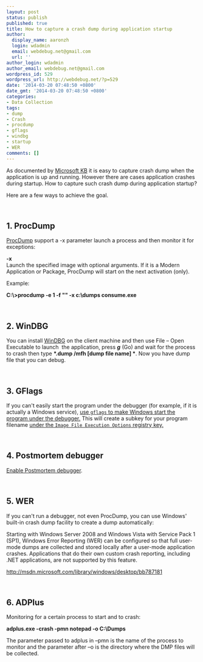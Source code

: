 ```yaml
---
layout: post
status: publish
published: true
title: How to capture a crash dump during application startup
author:
  display_name: aaronzh
  login: wdadmin
  email: webdebug.net@gmail.com
  url: ''
author_login: wdadmin
author_email: webdebug.net@gmail.com
wordpress_id: 529
wordpress_url: http://webdebug.net/?p=529
date: '2014-03-20 07:48:50 +0800'
date_gmt: '2014-03-20 07:48:50 +0800'
categories:
- Data Collection
tags:
- dump
- Crash
- procdump
- gflags
- windbg
- startup
- WER
comments: []
---
```

<p>As documented by <a href="http://support.microsoft.com/kb/q286350" target="_blank">Microsoft KB</a> it is easy to capture crash dump when the application is up and running. However there are cases application crashes during startup. How to capture such crash dump during application startup?</p>
<!--more-->
<p>Here are a few ways to achieve the goal.</p><br />
<h2>1. ProcDump</h2>
<p><a href="http://technet.microsoft.com/en-us/sysinternals/dd996900" target="_blank">ProcDump</a> support a -x parameter launch a process and then monitor it for exceptions:</p>
<p><strong>-x</strong><br>Launch the specified image with optional arguments. If it is a Modern Application or Package, ProcDump will start on the next activation (only).</p>
<p>Example:</p>
<p><strong>C:\>procdump -e 1 -f "" -x c:\dumps consume.exe</strong></p><br />
<h2>2. WinDBG</h2>
<p>You can install <a href="http://www.microsoft.com/whdc/devtools/debugging/">WinDBG</a> on the client machine and then use File &ndash; Open Executable to launch&nbsp; the application, press <strong><em>g</em></strong> (Go) and wait for the process to crash then type <strong>*.dump /mfh [dump file name] *</strong>. Now you have dump file that you can debug.</p><br />
<h2>3. GFlags</h2>
<p>If you can't easily start the program under the debugger (for example, if it is actually a Windows service), <a href="http://bugslasher.net/2010/10/14/how-to-debug-a-windows-service/">use <code>gflags</code> to make Windows start the program under the debugger.</a> This will create a subkey for your program filename <a href="http://msdn.microsoft.com/library/vstudio/a329t4ed%28v=vs.100%29">under the <code>Image File Execution Options</code> registry key.</a></p><br />
<h2>4. Postmortem debugger</h2>
<p><a href="http://msdn.microsoft.com/library/windows/hardware/ff542967" target="_blank">Enable Postmortem debugger</a>.</p><br />
<h2>5. WER</h2>
<p>If you can't run a debugger, not even ProcDump, you can use Windows' built-in crash dump facility to create a dump automatically:</p>
<p>Starting with Windows Server 2008 and Windows Vista with Service Pack 1 (SP1), Windows Error Reporting (WER) can be configured so that full user-mode dumps are collected and stored locally after a user-mode application crashes. Applications that do their own custom crash reporting, including .NET applications, are not supported by this feature.</p>
<p><a title="http://msdn.microsoft.com/library/windows/desktop/bb787181" href="http://msdn.microsoft.com/library/windows/desktop/bb787181" target="_blank">http://msdn.microsoft.com/library/windows/desktop/bb787181</a></p><br />
<h2>6. ADPlus</h2>
<p>Monitoring for a certain process to start and to crash:
<p><strong>adplus.exe -crash -pmn notepad -o C:\Dumps</strong>
<p>The parameter passed to adplus in &ndash;pmn is the name of the process to monitor and the parameter after &ndash;o is the directory where the DMP files will be collected.</p></p>
